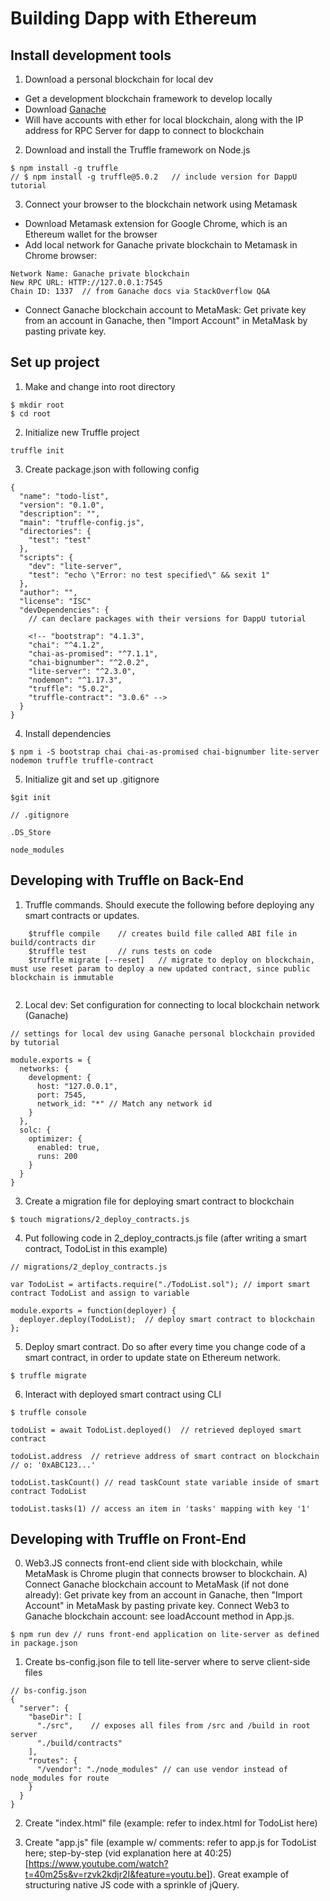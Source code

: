 # Building Dapp with Ethereum

## Install development tools
1. Download a personal blockchain for local dev
- Get a development blockchain framework to develop locally
- Download [Ganache](https://www.trufflesuite.com/ganache)
- Will have accounts with ether for local blockchain, along with the IP address for RPC Server for dapp to connect to blockchain

2. Download and install the Truffle framework on Node.js
```
$ npm install -g truffle
// $ npm install -g truffle@5.0.2   // include version for DappU tutorial
```

3. Connect your browser to the blockchain network using Metamask
- Download Metamask extension for Google Chrome, which is an Ethereum wallet for the browser
- Add local network for Ganache private blockchain to Metamask in Chrome browser:
```
Network Name: Ganache private blockchain
New RPC URL: HTTP://127.0.0.1:7545
Chain ID: 1337  // from Ganache docs via StackOverflow Q&A
```
- Connect Ganache blockchain account to MetaMask: Get private key from an account in Ganache, then "Import Account" in MetaMask by pasting private key.

## Set up project

1. Make and change into root directory
```
$ mkdir root
$ cd root
```

2. Initialize new Truffle project 
```
truffle init
```

3. Create package.json with following config
```
{
  "name": "todo-list",
  "version": "0.1.0",
  "description": "",
  "main": "truffle-config.js",
  "directories": {
    "test": "test"
  },
  "scripts": {
    "dev": "lite-server",
    "test": "echo \"Error: no test specified\" && sexit 1"
  },
  "author": "",
  "license": "ISC"
  "devDependencies": {
    // can declare packages with their versions for DappU tutorial

    <!-- "bootstrap": "4.1.3",
    "chai": "^4.1.2",
    "chai-as-promised": "^7.1.1",
    "chai-bignumber": "^2.0.2",
    "lite-server": "^2.3.0",
    "nodemon": "^1.17.3",
    "truffle": "5.0.2",
    "truffle-contract": "3.0.6" -->
  }
}
```

4. Install dependencies
```
$ npm i -S bootstrap chai chai-as-promised chai-bignumber lite-server nodemon truffle truffle-contract
```

5. Initialize git and set up .gitignore
```
$git init
```
```
// .gitignore

.DS_Store

node_modules

```

## Developing with Truffle on Back-End
1. Truffle commands. Should execute the following before deploying any smart contracts or updates.
```
    $truffle compile    // creates build file called ABI file in build/contracts dir
    $truffle test       // runs tests on code
    $truffle migrate [--reset]   // migrate to deploy on blockchain, must use reset param to deploy a new updated contract, since public blockchain is immutable 
    
```

2. Local dev: Set configuration for connecting to local blockchain network (Ganache)  
```
// settings for local dev using Ganache personal blockchain provided by tutorial

module.exports = {
  networks: {
    development: {
      host: "127.0.0.1",
      port: 7545,
      network_id: "*" // Match any network id
    }
  },
  solc: {
    optimizer: {
      enabled: true,
      runs: 200
    }
  }
}
```

3. Create a migration file for deploying smart contract to blockchain
```
$ touch migrations/2_deploy_contracts.js
```

4. Put following code in 2_deploy_contracts.js file (after writing a smart contract, TodoList in this example)
```
// migrations/2_deploy_contracts.js

var TodoList = artifacts.require("./TodoList.sol"); // import smart contract TodoList and assign to variable

module.exports = function(deployer) {
  deployer.deploy(TodoList);  // deploy smart contract to blockchain
};

```

5. Deploy smart contract. Do so after every time you change code of a smart contract, in order to update state on Ethereum network.
```
$ truffle migrate
```

6. Interact with deployed smart contract using CLI
```
$ truffle console

todoList = await TodoList.deployed()  // retrieved deployed smart contract

todoList.address  // retrieve address of smart contract on blockchain
// o: '0xABC123...'

todoList.taskCount() // read taskCount state variable inside of smart contract TodoList

todoList.tasks(1) // access an item in 'tasks' mapping with key '1'

```

## Developing with Truffle on Front-End 

0. Web3.JS connects front-end client side with blockchain, while MetaMask is Chrome plugin that connects browser to blockchain. A) Connect Ganache blockchain account to MetaMask (if not done already): Get private key from an account in Ganache, then "Import Account" in MetaMask by pasting private key. Connect Web3 to Ganache blockchain account: see loadAccount method in App.js.
```
$ npm run dev // runs front-end application on lite-server as defined in package.json
```

1. Create bs-config.json file to tell lite-server where to serve client-side files
```
// bs-config.json
{
  "server": {
    "baseDir": [
      "./src",    // exposes all files from /src and /build in root server
      "./build/contracts"
    ],
    "routes": {
      "/vendor": "./node_modules" // can use vendor instead of node_modules for route
    }
  }
}
```

2. Create "index.html" file (example: refer to index.html for TodoList here)

3. Create "app.js" file (example w/ comments: refer to app.js for TodoList here; step-by-step (vid explanation here at 40:25)[https://www.youtube.com/watch?t=40m25s&v=rzvk2kdjr2I&feature=youtu.be]). Great example of structuring native JS code with a sprinkle of jQuery.




